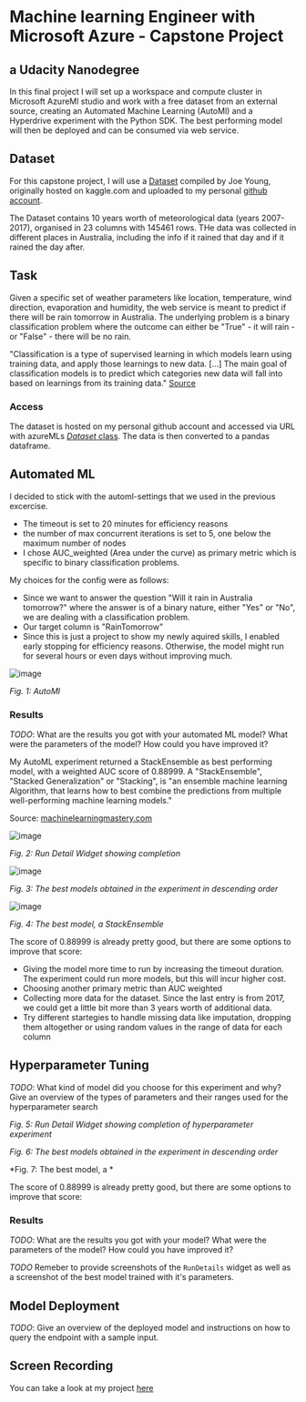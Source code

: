 # Machine learning Engineer with Microsoft Azure - Capstone Project
## a Udacity Nanodegree

In this final project I will set up a workspace and compute cluster in Microsoft AzureMl studio and work with a free dataset from an external source, creating an  Automated Machine Learning (AutoMl) and a Hyperdrive experiment with the Python SDK. The best performing model will then be deployed and can be consumed via web service.

## Dataset

For this capstone project, I will use a [Dataset](https://www.kaggle.com/jsphyg/weather-dataset-rattle-package?select=weatherAUS.csv) compiled by Joe Young, originally hosted on kaggle.com and uploaded to my personal [github account](https://github.com/Aschteroth/udacity_capstone_project).

The Dataset contains 10 years worth of meteorological data (years 2007-2017), organised in 23 columns with 145461 rows. THe data was collected in different places in Australia, including the info if it rained that day and if it rained the day after.

## Task

Given a specific set of weather parameters like location, temperature, wind direction, evaporation and humidity, the web service is meant to predict if there will be rain tomorrow in Australia. The underlying problem is a binary classification problem where the outcome can either be "True" - it will rain -  or "False" - there will be no rain.

"Classification is a type of supervised learning in which models learn using training data, and apply those learnings to new data. [...] The main goal of classification models is to predict which categories new data will fall into based on learnings from its training data."
[Source](https://docs.microsoft.com/en-us/azure/machine-learning/concept-automated-ml)

### Access
The dataset is hosted on my personal github account and accessed via URL with azureMLs [*Dataset* class](https://docs.microsoft.com/en-us/python/api/azureml-core/azureml.core.dataset.dataset?view=azure-ml-py). 
The data is then converted to a pandas dataframe.

## Automated ML

I decided to stick with the automl-settings that we used in the previous excercise.

- The timeout is set to 20 minutes for efficiency reasons
- the number of max concurrent iterations is set to 5, one below the maximum number of nodes
- I chose AUC_weighted (Area under the curve) as primary metric which is specific to binary classification problems. 

My choices for the config were as follows:

- Since we want to answer the question "Will it rain in Australia tomorrow?" where the answer is of a binary nature, either "Yes" or "No", we are dealing with a classification problem.
- Our target column is "RainTomorrow"
- Since this is just a project to show my newly aquired skills, I enabled early stopping for efficiency reasons. Otherwise, the model might run for several hours or even days without improving much.

![image](https://user-images.githubusercontent.com/61315167/118227684-3fde8900-b489-11eb-833e-dd684afbc213.png)

*Fig. 1: AutoMl*

### Results
*TODO*: What are the results you got with your automated ML model? What were the parameters of the model? How could you have improved it?

My AutoML experiment returned a StackEnsemble as best performing model, with a weighted AUC score of 0.88999. 
A "StackEnsemble", "Stacked Generalization" or "Stacking", is 
  "an ensemble machine learning Algorithm, that learns how to best combine the predictions from multiple well-performing machine learning models." 
  
Source: [machinelearningmastery.com](https://machinelearningmastery.com/stacking-ensemble-machine-learning-with-python/)



![image](https://user-images.githubusercontent.com/61315167/118228220-183bf080-b48a-11eb-8525-ce8c65af1b3b.png)

*Fig. 2: Run Detail Widget showing completion*

![image](https://user-images.githubusercontent.com/61315167/118228280-31dd3800-b48a-11eb-93a4-a37f2fa7ccf6.png)

*Fig. 3: The best models obtained in the experiment in descending order*

![image](https://user-images.githubusercontent.com/61315167/118228334-4cafac80-b48a-11eb-98d6-0b17cbcf992a.png)

*Fig. 4: The best model, a StackEnsemble*


The score of 0.88999 is already pretty good, but there are some options to improve that score: 
- Giving the model more time to run by increasing the timeout duration. The experiment could run more models, but this will incur higher cost. 
- Choosing another primary metric than AUC weighted
- Collecting more data for the dataset. Since the last entry is from 2017, we could get a little bit more than 3 years worth of additional data. 
- Try different startegies to handle missing data like imputation, dropping them altogether or using random values in the range of data for each column


## Hyperparameter Tuning
*TODO*: What kind of model did you choose for this experiment and why? Give an overview of the types of parameters and their ranges used for the hyperparameter search

*Fig. 5: Run Detail Widget showing completion of hyperparameter experiment*


*Fig. 6: The best models obtained in the experiment in descending order*


*Fig. 7: The best model, a *

The score of 0.88999 is already pretty good, but there are some options to improve that score: 


### Results
*TODO*: What are the results you got with your model? What were the parameters of the model? How could you have improved it?

*TODO* Remeber to provide screenshots of the `RunDetails` widget as well as a screenshot of the best model trained with it's parameters.



## Model Deployment
*TODO*: Give an overview of the deployed model and instructions on how to query the endpoint with a sample input.

## Screen Recording
You can take a look at my project [here](https://www.youtube.com/watch?v=34cjqPEEy1M)
